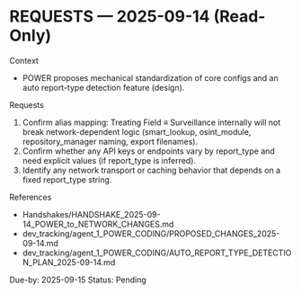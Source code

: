 # REQUESTS — 2025-09-14 (Read-Only)

Context
- POWER proposes mechanical standardization of core configs and an auto report-type detection feature (design).

Requests
1) Confirm alias mapping: Treating Field ≡ Surveillance internally will not break network-dependent logic (smart_lookup, osint_module, repository_manager naming, export filenames).
2) Confirm whether any API keys or endpoints vary by report_type and need explicit values (if report_type is inferred).
3) Identify any network transport or caching behavior that depends on a fixed report_type string.

References
- Handshakes/HANDSHAKE_2025-09-14_POWER_to_NETWORK_CHANGES.md
- dev_tracking/agent_1_POWER_CODING/PROPOSED_CHANGES_2025-09-14.md
- dev_tracking/agent_1_POWER_CODING/AUTO_REPORT_TYPE_DETECTION_PLAN_2025-09-14.md

Due-by: 2025-09-15
Status: Pending

